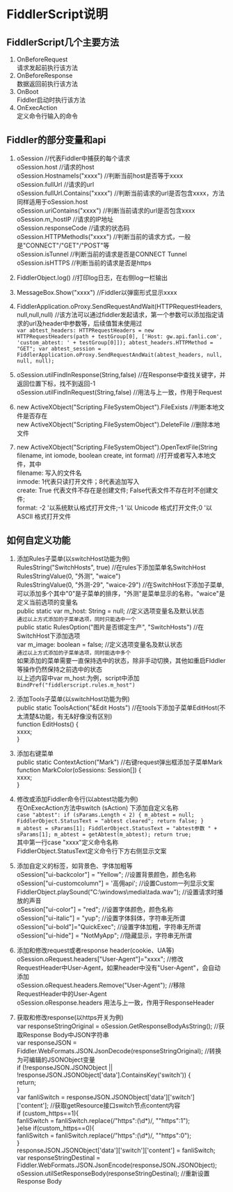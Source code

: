 # FiddlerScript说明
## FiddlerScript几个主要方法
1. OnBeforeRequest<br>
请求发起前执行该方法
2. OnBeforeResponse<br>
数据返回前执行该方法
3. OnBoot<br>
Fiddler启动时执行该方法
4. OnExecAction<br>
定义命令行输入的命令

## Fiddler的部分变量和api
1. oSession //代表Fiddler中捕获的每个请求<br>
oSession.host //请求的host<br>
oSession.HostnameIs("xxxx") //判断当前host是否等于xxxx<br>
oSession.fullUrl //请求的url<br>
oSession.fullUrl.Contains("xxxx") //判断当前请求的url是否包含xxxx，方法同样适用于oSession.host<br>
oSession.uriContains("xxxx") //判断当前请求的url是否包含xxxx<br>
oSession.m_hostIP //请求的IP地址<br>
oSession.responseCode //请求的状态码<br>
oSession.HTTPMethodIs("xxxx") //判断当前的请求方式，一般是"CONNECT"/"GET"/"POST"等<br>
oSession.isTunnel //判断当前的请求是否是CONNECT Tunnel<br>
oSession.isHTTPS //判断当前的请求是否是https

2. FiddlerObject.log() //打印log日志，在右侧log一栏输出

3. MessageBox.Show("xxxx") //Fiddler以弹窗形式显示xxxx

4. FiddlerApplication.oProxy.SendRequestAndWait(HTTPRequestHeaders,null,null,null) //该方法可以通过fiddler发起请求，第一个参数可以添加指定请求的url及header中参数等，后续值暂未使用过<br>
`var abtest_headers: HTTPRequestHeaders = new HTTPRequestHeaders(path + testGroup[0], ['Host: gw.api.fanli.com', 'custom_abtest: ' + testGroup[0]]);
abtest_headers.HTTPMethod = "GET";
var abtest_session = FiddlerApplication.oProxy.SendRequestAndWait(abtest_headers, null, null, null);`

5. oSession.utilFindInResponse(String,false) //在Response中查找关键字，并返回位置下标，找不到返回-1<br>
oSession.utilFindInRequest(String,false) //用法与上一致，作用于Request

6. new ActiveXObject("Scripting.FileSystemObject").FileExists //判断本地文件是否存在<br>
new ActiveXObject("Scripting.FileSystemObject").DeleteFile //删除本地文件

7. new ActiveXObject("Scripting.FileSystemObject").OpenTextFile(String filename, int iomode, boolean create, int format) //打开或者写入本地文件，其中<br>
filename: 写入的文件名<br>
inmode: 1代表只读打开文件；8代表追加写入<br>
create: True 代表文件不存在是创建文件; False代表文件不存在时不创建文件;<br>
format: -2 '以系统默认格式打开文件;-1 '以 Unicode 格式打开文件;0 '以 ASCII 格式打开文件

## 如何自定义功能
1. 添加Rules子菜单(以switchHost功能为例)<br>
RulesString("SwitchHosts", true) //在rules下添加菜单名SwitchHost<br>
RulesStringValue(0, "外测", "waice")<br>
RulesStringValue(0, "外测-29", "waice-29") //在SwitchHost下添加子菜单,可以添加多个其中"0"是子菜单的排序，"外测"是菜单显示的名称，"waice"是定义当前选项的变量名<br>
public static var m_host: String = null; //定义选项变量名及默认状态<br>
`通过以上方式添加的子菜单选项，同时只能选中一个`<br>
public static RulesOption("图片是否绑定生产", "SwitchHosts") //在SwitchHost下添加选项<br>
var m_image: boolean = false; //定义选项变量名及默认状态<br>
`通过以上方式添加的子菜单选项，同时能选中多个`<br>
如果添加的菜单需要一直保持选中的状态，除非手动切换，其他如重启FIddler等操作仍然保持之前选中的状态<br>
以上述内容中var m_host:为例，script中添加<br>
`BindPref("fiddlerscript.rules.m_host")`

2. 添加Tools子菜单(以switchHost功能为例)<br>
public static ToolsAction("&Edit Hosts") //在tools下添加子菜单EditHost(不太清楚&功能，有无&好像没有区别)<br>
function EditHosts() {<br>
  xxxx;<br>
}

3. 添加右键菜单<br>
public static ContextAction("Mark") //右键request弹出框添加子菜单Mark<br>
function MarkColor(oSessions: Session[]) {<br>
    xxxx;<br>
}

4. 修改或添加Fiddler命令行(以abtest功能为例)<br>
在OnExecAction方法中switch (sAction) 下添加自定义名称<br>
`case "abtest":
  if (sParams.Length < 2) {
    m_abtest = null;
    FiddlerObject.StatusText = "abtest cleared";
    return false;
  }
  m_abtest = sParams[1];
  FiddlerObject.StatusText = "abtest参数 " + sParams[1];
  m_abtest = getAbtest(m_abtest);
  return true;`<br>
其中第一行case "xxxx"定义命令名称<br>
FiddlerObject.StatusText定义命令行下方右侧显示文案

5. 添加自定义的标签，如背景色、字体加粗等<br>
oSession["ui-backcolor"] = "Yellow"; //设置背景颜色，颜色名称<br>
oSession["ui-customcolumn"] = '高佣api'; //设置Custom一列显示文案<br>
FiddlerObject.playSound("C:\\windows\\media\\tada.wav"); //设置请求时播放的声音<br>
oSession["ui-color"] = "red"; //设置字体颜色，颜色名称<br>
oSession["ui-italic"] = "yup"; //设置字体斜体，字符串无所谓<br>
oSession["ui-bold"]="QuickExec";	//设置字体加粗，字符串无所谓<br>
oSession["ui-hide"] = "NotMyApp";	//隐藏显示，字符串无所谓<br>

6. 添加和修改request或者response header(cookie、UA等)<br>
oSession.oRequest.headers["User-Agent"]="xxxx"; //修改RequestHeader中User-Agent，如果header中没有"User-Agent"，会自动添加<br>
oSession.oRequest.headers.Remove("User-Agent"); //移除RequestHeader中的User-Agent<br>
oSession.oResponse.headers 用法与上一致，作用于ResponseHeader

7. 获取和修改response(以https开关为例)<br>
var responseStringOriginal = oSession.GetResponseBodyAsString(); //获取Response Body中JSON字符串 <br>
var responseJSON = Fiddler.WebFormats.JSON.JsonDecode(responseStringOriginal); //转换为可编辑的JSONObject变量<br>
if (!responseJSON.JSONObject ||<br> !responseJSON.JSONObject['data'].ContainsKey('switch')) {<br>
  return;<br>
}<br>
var fanliSwitch = responseJSON.JSONObject['data']['switch']['content']; //获取getResource接口switch节点content内容<br>
if (custom_https==1){<br>
  fanliSwitch = fanliSwitch.replace(/"https":(\d*)/, "\"https\":1");<br>
}else if(custom_https==0){<br>
  fanliSwitch = fanliSwitch.replace(/"https":(\d*)/, "\"https\":0");<br>
}<br>
responseJSON.JSONObject['data']['switch']['content'] = fanliSwitch;<br>
var responseStringDestinal = Fiddler.WebFormats.JSON.JsonEncode(responseJSON.JSONObject); <br>
oSession.utilSetResponseBody(responseStringDestinal); //重新设置Response Body<br>
